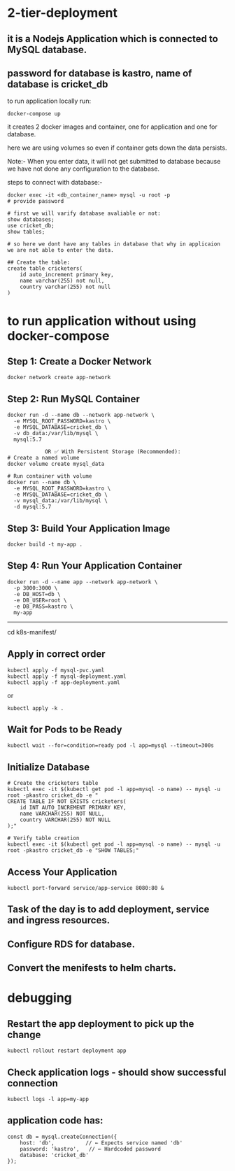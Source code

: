# 2-tier-deployment
## it is a Nodejs Application which is connected to MySQL database.
## password for database is kastro, name of database is cricket_db

to run application locally run:
```
docker-compose up
```
it creates 2 docker images and container, one for application and one for database.

here we are using volumes so even if container gets down the data persists.

Note:- When you enter data, it will not get submitted to database because we have not done any configuration to the database.

steps to connect with database:-
```
docker exec -it <db_container_name> mysql -u root -p
# provide password

# first we will varify database avaliable or not:
show databases;
use cricket_db;
show tables;

# so here we dont have any tables in database that why in applicaion we are not able to enter the data.

## Create the table:
create table cricketers(
    id auto_increment primary key,
    name varchar(255) not null,
    country varchar(255) not null
)
```
# to run application without using docker-compose
## Step 1: Create a Docker Network
```
docker network create app-network
```

## Step 2: Run MySQL Container
```
docker run -d --name db --network app-network \
  -e MYSQL_ROOT_PASSWORD=kastro \
  -e MYSQL_DATABASE=cricket_db \
  -v db_data:/var/lib/mysql \
  mysql:5.7

            OR ✅ With Persistent Storage (Recommended):
# Create a named volume
docker volume create mysql_data

# Run container with volume
docker run --name db \
  -e MYSQL_ROOT_PASSWORD=kastro \
  -e MYSQL_DATABASE=cricket_db \
  -v mysql_data:/var/lib/mysql \
  -d mysql:5.7
```

## Step 3: Build Your Application Image
```
docker build -t my-app .
```

## Step 4: Run Your Application Container

```
docker run -d --name app --network app-network \
  -p 3000:3000 \
  -e DB_HOST=db \
  -e DB_USER=root \
  -e DB_PASS=kastro \
  my-app
```

------------------------------------------

cd k8s-manifest/

## Apply in correct order
```
kubectl apply -f mysql-pvc.yaml
kubectl apply -f mysql-deployment.yaml
kubectl apply -f app-deployment.yaml
```
or 
```
kubectl apply -k .
```

## Wait for Pods to be Ready
```
kubectl wait --for=condition=ready pod -l app=mysql --timeout=300s
```

##  Initialize Database
```
# Create the cricketers table
kubectl exec -it $(kubectl get pod -l app=mysql -o name) -- mysql -u root -pkastro cricket_db -e "
CREATE TABLE IF NOT EXISTS cricketers(
    id INT AUTO_INCREMENT PRIMARY KEY,
    name VARCHAR(255) NOT NULL,
    country VARCHAR(255) NOT NULL
);"

# Verify table creation
kubectl exec -it $(kubectl get pod -l app=mysql -o name) -- mysql -u root -pkastro cricket_db -e "SHOW TABLES;"
```

## Access Your Application
```
kubectl port-forward service/app-service 8080:80 &
```



## Task of the day is to add deployment, service and ingress resources.

## Configure RDS for database.

## Convert the menifests to helm charts.



# debugging 

## Restart the app deployment to pick up the change
```
kubectl rollout restart deployment app
```

## Check application logs - should show successful connection
```
kubectl logs -l app=my-app
```

## application code has:
```
const db = mysql.createConnection({
    host: 'db',          // ← Expects service named 'db'
    password: 'kastro',   // ← Hardcoded password
    database: 'cricket_db'
});
```

